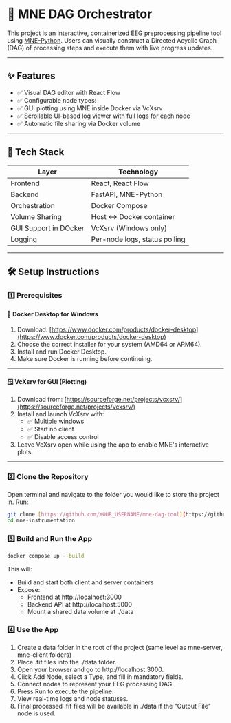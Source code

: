 # 🧠 MNE DAG Orchestrator

This project is an interactive, containerized EEG preprocessing pipeline tool using [MNE-Python](https://mne.tools/stable/index.html). Users can visually construct a Directed Acyclic Graph (DAG) of processing steps and execute them with live progress updates.

---

## ✨ Features

- ✅ Visual DAG editor with React Flow
- ✅ Configurable node types:
- ✅ GUI plotting using MNE inside Docker via VcXsrv
- ✅ Scrollable UI-based log viewer with full logs for each node 
- ✅ Automatic file sharing via Docker volume

---

## 🧰 Tech Stack

| Layer     | Technology         |
|-----------|--------------------|
| Frontend  | React, React Flow  |
| Backend   | FastAPI, MNE-Python|
| Orchestration | Docker Compose |
| Volume Sharing | Host ↔ Docker container |
| GUI Support in DOcker | VcXsrv (Windows only) |
| Logging   | Per-node logs, status polling |

---

## 🛠️ Setup Instructions

### 1️⃣ Prerequisites

#### 🐳 Docker Desktop for Windows

1. Download: [https://www.docker.com/products/docker-desktop](https://www.docker.com/products/docker-desktop)
2. Choose the correct installer for your system (AMD64 or ARM64).
3. Install and run Docker Desktop.
4. Make sure Docker is running before continuing.

---

#### 🪟 VcXsrv for GUI (Plotting)

1. Download from: [https://sourceforge.net/projects/vcxsrv/](https://sourceforge.net/projects/vcxsrv/)
2. Install and launch VcXsrv with:
   - ✅ Multiple windows
   - ✅ Start no client
   - ✅ Disable access control
3. Leave VcXsrv open while using the app to enable MNE's interactive plots.

---

### 2️⃣ Clone the Repository

Open terminal and navigate to the folder you would like to store the project in. Run:

```bash
git clone [https://github.com/YOUR_USERNAME/mne-dag-tool](https://github.com/Yuvishap/mne-instrumentation.git
cd mne-instrumentation
```

### 3️⃣ Build and Run the App

```bash
docker compose up --build
```

This will:

* Build and start both client and server containers
* Expose:
   * Frontend at http://localhost:3000
   * Backend API at http://localhost:5000
   * Mount a shared data volume at ./data

### 4️⃣ Use the App
1. Create a data folder in the root of the project (same level as mne-server, mne-client folders)
2. Place .fif files into the ./data folder.
3. Open your browser and go to http://localhost:3000.
4. Click Add Node, select a Type, and fill in mandatory fields.
5. Connect nodes to represent your EEG processing DAG.
6. Press Run to execute the pipeline.
7. View real-time logs and node statuses.
8. Final processed .fif files will be available in ./data if the "Output File" node is used.
